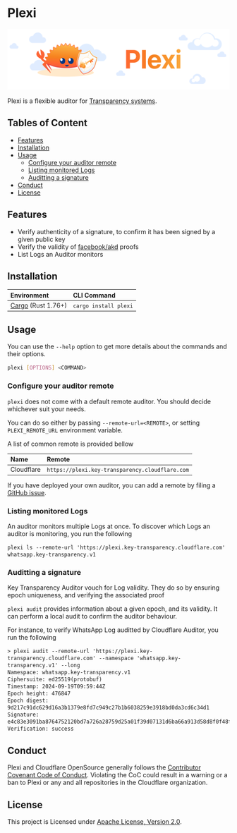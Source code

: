 # Plexi

![Plexi banner](./docs/assets/plexi_banner.png)

Plexi is a flexible auditor for [Transparency systems](https://blog.cloudflare.com/key-transparency).

## Tables of Content

* [Features](#features)
* [Installation](#installation)
* [Usage](#usage)
  * [Configure your auditor remote](#configure-your-auditor-remote)
  * [Listing monitored Logs](#listing-monitored-logs)
  * [Auditting a signature](#auditting-a-signature)
* [Conduct](#conduct)
* [License](#license)

## Features

* Verify authenticity of a signature, to confirm it has been signed by a given public key
* Verify the validity of [facebook/akd](https://github.com/facebook/akd) proofs
* List Logs an Auditor monitors

## Installation

| Environment                                                   | CLI Command           |
|:--------------------------------------------------------------|:----------------------|
| [Cargo](https://www.rust-lang.org/tools/install) (Rust 1.76+) | `cargo install plexi` |

## Usage

You can use the `--help` option to get more details about the commands and their options.

```bash
plexi [OPTIONS] <COMMAND>
```

### Configure your auditor remote

`plexi` does not come with a default remote auditor. You should decide whichever suit your needs.

You can do so either by passing `--remote-url=<REMOTE>`, or setting `PLEXI_REMOTE_URL` environment variable.

A list of common remote is provided bellow

| Name       | Remote                                          |
|:-----------|:------------------------------------------------|
| Cloudflare | `https://plexi.key-transparency.cloudflare.com` |

If you have deployed your own auditor, you can add a remote by filing a [GitHub issue](https://github.com/cloudflare/plexi/issues).

### Listing monitored Logs

An auditor monitors multiple Logs at once. To discover which Logs an auditor is monitoring, you run the following

```shell
plexi ls --remote-url 'https://plexi.key-transparency.cloudflare.com'
whatsapp.key-transparency.v1
```

### Auditting a signature

Key Transparency Auditor vouch for Log validity. They do so by ensuring epoch uniqueness, and verifying the associated proof

`plexi audit` provides information about a given epoch, and its validity. It can perform a local audit to confirm the auditor behaviour.

For instance, to verify WhatsApp Log auditted by Cloudflare Auditor, you run the following
```shell
> plexi audit --remote-url 'https://plexi.key-transparency.cloudflare.com' --namespace 'whatsapp.key-transparency.v1' --long
Namespace: whatsapp.key-transparency.v1
Ciphersuite: ed25519(protobuf)
Timestamp: 2024-09-19T09:59:44Z
Epoch height: 476847
Epoch digest: 9d217c91dc629d16a3b1379e8fd7c949c27b1b6038259e3918bd0da3cd6c34d1
Signature: e4c83e3091ba8764752120bd7a726a28759d25a01f39d07131d6ba66a913d58d8f0f48f63bc7e037cc5ddd81dc76acc847dbf8d02b2f55251e6f2b1f00191902
Verification: success
```

## Conduct

Plexi and Cloudflare OpenSource generally follows the [Contributor Covenant Code of Conduct](https://github.com/cloudflare/.github/blob/26b37ca2ba7ab3d91050ead9f2c0e30674d3b91e/CODE_OF_CONDUCT.md). Violating the CoC could result in a warning or a ban to Plexi or any and all repositories in the Cloudflare organization.

## License
This project is Licensed under [Apache License, Version 2.0](../LICENSE).
